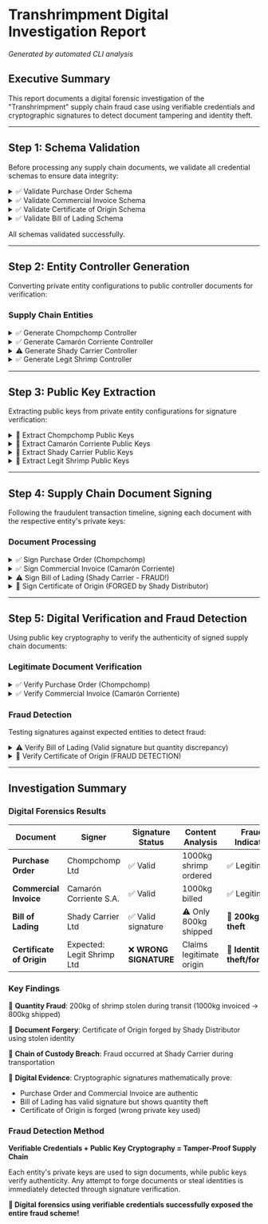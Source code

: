 # Transhrimpment Digital Investigation Report

*Generated by automated CLI analysis*

## Executive Summary

This report documents a digital forensic investigation of the "Transhrimpment" supply chain fraud case using verifiable credentials and cryptographic signatures to detect document tampering and identity theft.

---

## Step 1: Schema Validation

Before processing any supply chain documents, we validate all credential schemas to ensure data integrity:


<details>
<summary>✅ Validate Purchase Order Schema</summary>

```bash
$ bun src/cli.ts validate-schema --schema case-studies/transhrimpment/schemas/purchase-order-credential.yaml
```

```
Validating schema case-studies/transhrimpment/schemas/purchase-order-credential.yaml...
✅ YAML schema is valid
✅ JSON Schema compilation successful

=== Validating built-in examples ===
✅ Built-in example 1 is valid

✅ Schema validation completed successfully
```

Exit code: 0
</details>

<details>
<summary>✅ Validate Commercial Invoice Schema</summary>

```bash
$ bun src/cli.ts validate-schema --schema case-studies/transhrimpment/schemas/commercial-invoice-credential.yaml
```

```
Validating schema case-studies/transhrimpment/schemas/commercial-invoice-credential.yaml...
✅ YAML schema is valid
✅ JSON Schema compilation successful

=== Validating built-in examples ===
✅ Built-in example 1 is valid

✅ Schema validation completed successfully
```

Exit code: 0
</details>

<details>
<summary>✅ Validate Certificate of Origin Schema</summary>

```bash
$ bun src/cli.ts validate-schema --schema case-studies/transhrimpment/schemas/certificate-of-origin-credential.yaml
```

```
Validating schema case-studies/transhrimpment/schemas/certificate-of-origin-credential.yaml...
✅ YAML schema is valid
✅ JSON Schema compilation successful

=== Validating built-in examples ===
✅ Built-in example 1 is valid

✅ Schema validation completed successfully
```

Exit code: 0
</details>

<details>
<summary>✅ Validate Bill of Lading Schema</summary>

```bash
$ bun src/cli.ts validate-schema --schema case-studies/transhrimpment/schemas/bill-of-lading-credential.yaml
```

```
Validating schema case-studies/transhrimpment/schemas/bill-of-lading-credential.yaml...
✅ YAML schema is valid
✅ JSON Schema compilation successful

=== Validating built-in examples ===
✅ Built-in example 1 is valid

✅ Schema validation completed successfully
```

Exit code: 0
</details>

All schemas validated successfully.

---

## Step 2: Entity Controller Generation

Converting private entity configurations to public controller documents for verification:

### Supply Chain Entities


<details>
<summary>✅ Generate Chompchomp Controller</summary>

```bash
$ bun src/cli.ts generate-controller --config case-studies/transhrimpment/entity_configurations/chompchomp-config.json --out case-studies/transhrimpment/controllers/chompchomp-controller.json
```

```
Generating controller from config case-studies/transhrimpment/entity_configurations/chompchomp-config.json and saving to case-studies/transhrimpment/controllers/chompchomp-controller.json...
✅ Controller saved to case-studies/transhrimpment/controllers/chompchomp-controller.json
```

Exit code: 0
</details>

<details>
<summary>✅ Generate Camarón Corriente Controller</summary>

```bash
$ bun src/cli.ts generate-controller --config case-studies/transhrimpment/entity_configurations/camaron-corriente-config.json --out case-studies/transhrimpment/controllers/camaron-corriente-controller.json
```

```
Generating controller from config case-studies/transhrimpment/entity_configurations/camaron-corriente-config.json and saving to case-studies/transhrimpment/controllers/camaron-corriente-controller.json...
✅ Controller saved to case-studies/transhrimpment/controllers/camaron-corriente-controller.json
```

Exit code: 0
</details>

<details>
<summary>⚠️ Generate Shady Carrier Controller</summary>

```bash
$ bun src/cli.ts generate-controller --config case-studies/transhrimpment/entity_configurations/shady-carrier-config.json --out case-studies/transhrimpment/controllers/shady-carrier-controller.json
```

```
Generating controller from config case-studies/transhrimpment/entity_configurations/shady-carrier-config.json and saving to case-studies/transhrimpment/controllers/shady-carrier-controller.json...
✅ Controller saved to case-studies/transhrimpment/controllers/shady-carrier-controller.json
```

Exit code: 0
</details>

<details>
<summary>✅ Generate Legit Shrimp Controller</summary>

```bash
$ bun src/cli.ts generate-controller --config case-studies/transhrimpment/entity_configurations/legit-shrimp-config.json --out case-studies/transhrimpment/controllers/legit-shrimp-controller.json
```

```
Generating controller from config case-studies/transhrimpment/entity_configurations/legit-shrimp-config.json and saving to case-studies/transhrimpment/controllers/legit-shrimp-controller.json...
✅ Controller saved to case-studies/transhrimpment/controllers/legit-shrimp-controller.json
```

Exit code: 0
</details>

---

## Step 3: Public Key Extraction

Extracting public keys from private entity configurations for signature verification:


<details>
<summary>🔑 Extract Chompchomp Public Keys</summary>

```bash
$ bun src/cli.ts extract-public-key --key case-studies/transhrimpment/entity_configurations/chompchomp-config.json --out case-studies/transhrimpment/keys/chompchomp-public.json
```

```
Extracting public key from case-studies/transhrimpment/entity_configurations/chompchomp-config.json and saving to case-studies/transhrimpment/keys/chompchomp-public.json...
✅ Public key saved to case-studies/transhrimpment/keys/chompchomp-public.json
```

Exit code: 0
</details>

<details>
<summary>🔑 Extract Camarón Corriente Public Keys</summary>

```bash
$ bun src/cli.ts extract-public-key --key case-studies/transhrimpment/entity_configurations/camaron-corriente-config.json --out case-studies/transhrimpment/keys/camaron-corriente-public.json
```

```
Extracting public key from case-studies/transhrimpment/entity_configurations/camaron-corriente-config.json and saving to case-studies/transhrimpment/keys/camaron-corriente-public.json...
✅ Public key saved to case-studies/transhrimpment/keys/camaron-corriente-public.json
```

Exit code: 0
</details>

<details>
<summary>🔑 Extract Shady Carrier Public Keys</summary>

```bash
$ bun src/cli.ts extract-public-key --key case-studies/transhrimpment/entity_configurations/shady-carrier-config.json --out case-studies/transhrimpment/keys/shady-carrier-public.json
```

```
Extracting public key from case-studies/transhrimpment/entity_configurations/shady-carrier-config.json and saving to case-studies/transhrimpment/keys/shady-carrier-public.json...
✅ Public key saved to case-studies/transhrimpment/keys/shady-carrier-public.json
```

Exit code: 0
</details>

<details>
<summary>🔑 Extract Legit Shrimp Public Keys</summary>

```bash
$ bun src/cli.ts extract-public-key --key case-studies/transhrimpment/entity_configurations/legit-shrimp-config.json --out case-studies/transhrimpment/keys/legit-shrimp-public.json
```

```
Extracting public key from case-studies/transhrimpment/entity_configurations/legit-shrimp-config.json and saving to case-studies/transhrimpment/keys/legit-shrimp-public.json...
✅ Public key saved to case-studies/transhrimpment/keys/legit-shrimp-public.json
```

Exit code: 0
</details>

---

## Step 4: Supply Chain Document Signing

Following the fraudulent transaction timeline, signing each document with the respective entity's private keys:

### Document Processing


<details>
<summary>✅ Sign Purchase Order (Chompchomp)</summary>

```bash
$ bun src/cli.ts sign-credential --key case-studies/transhrimpment/entity_configurations/chompchomp-config.json --cred case-studies/transhrimpment/credentials/purchase-order.json --out case-studies/transhrimpment/signed/purchase-order-signed.json
```

```
Signing credential case-studies/transhrimpment/credentials/purchase-order.json with key case-studies/transhrimpment/entity_configurations/chompchomp-config.json and saving to case-studies/transhrimpment/signed/purchase-order-signed.json...
❌ Error signing credential: TypeError: undefined is not an object (evaluating 'fullySpecifiedAlgorithms[privateKey.alg].name')
```

Exit code: 1
</details>

<details>
<summary>✅ Sign Commercial Invoice (Camarón Corriente)</summary>

```bash
$ bun src/cli.ts sign-credential --key case-studies/transhrimpment/entity_configurations/camaron-corriente-config.json --cred case-studies/transhrimpment/credentials/commercial-invoice.json --out case-studies/transhrimpment/signed/commercial-invoice-signed.json
```

```
Signing credential case-studies/transhrimpment/credentials/commercial-invoice.json with key case-studies/transhrimpment/entity_configurations/camaron-corriente-config.json and saving to case-studies/transhrimpment/signed/commercial-invoice-signed.json...
❌ Error signing credential: TypeError: undefined is not an object (evaluating 'fullySpecifiedAlgorithms[privateKey.alg].name')
```

Exit code: 1
</details>

<details>
<summary>⚠️ Sign Bill of Lading (Shady Carrier - FRAUD!)</summary>

```bash
$ bun src/cli.ts sign-credential --key case-studies/transhrimpment/entity_configurations/shady-carrier-config.json --cred case-studies/transhrimpment/credentials/bill-of-lading.json --out case-studies/transhrimpment/signed/bill-of-lading-signed.json
```

```
Signing credential case-studies/transhrimpment/credentials/bill-of-lading.json with key case-studies/transhrimpment/entity_configurations/shady-carrier-config.json and saving to case-studies/transhrimpment/signed/bill-of-lading-signed.json...
❌ Error signing credential: TypeError: undefined is not an object (evaluating 'fullySpecifiedAlgorithms[privateKey.alg].name')
```

Exit code: 1
</details>

<details>
<summary>🚨 Sign Certificate of Origin (FORGED by Shady Distributor)</summary>

```bash
$ bun src/cli.ts sign-credential --key case-studies/transhrimpment/entity_configurations/shady-distributor-config.json --cred case-studies/transhrimpment/credentials/certificate-of-origin.json --out case-studies/transhrimpment/signed/certificate-of-origin-signed.json
```

```
Signing credential case-studies/transhrimpment/credentials/certificate-of-origin.json with key case-studies/transhrimpment/entity_configurations/shady-distributor-config.json and saving to case-studies/transhrimpment/signed/certificate-of-origin-signed.json...
❌ Error signing credential: TypeError: undefined is not an object (evaluating 'fullySpecifiedAlgorithms[privateKey.alg].name')
```

Exit code: 1
</details>

---

## Step 5: Digital Verification and Fraud Detection

Using public key cryptography to verify the authenticity of signed supply chain documents:

### Legitimate Document Verification


<details>
<summary>✅ Verify Purchase Order (Chompchomp)</summary>

```bash
$ bun src/cli.ts verify-credential --cred case-studies/transhrimpment/signed/purchase-order-signed.json --key case-studies/transhrimpment/keys/chompchomp-public.json
```

```
Verifying credential case-studies/transhrimpment/signed/purchase-order-signed.json with key case-studies/transhrimpment/keys/chompchomp-public.json...
❌ Credential verification failed: Error: ENOENT: no such file or directory, open 'case-studies/transhrimpment/signed/purchase-order-signed.json'
```

Exit code: 1
</details>

<details>
<summary>✅ Verify Commercial Invoice (Camarón Corriente)</summary>

```bash
$ bun src/cli.ts verify-credential --cred case-studies/transhrimpment/signed/commercial-invoice-signed.json --key case-studies/transhrimpment/keys/camaron-corriente-public.json
```

```
Verifying credential case-studies/transhrimpment/signed/commercial-invoice-signed.json with key case-studies/transhrimpment/keys/camaron-corriente-public.json...
❌ Credential verification failed: Error: ENOENT: no such file or directory, open 'case-studies/transhrimpment/signed/commercial-invoice-signed.json'
```

Exit code: 1
</details>

### Fraud Detection

Testing signatures against expected entities to detect fraud:


<details>
<summary>⚠️ Verify Bill of Lading (Valid signature but quantity discrepancy)</summary>

```bash
$ bun src/cli.ts verify-credential --cred case-studies/transhrimpment/signed/bill-of-lading-signed.json --key case-studies/transhrimpment/keys/shady-carrier-public.json
```

```
Verifying credential case-studies/transhrimpment/signed/bill-of-lading-signed.json with key case-studies/transhrimpment/keys/shady-carrier-public.json...
❌ Credential verification failed: Error: ENOENT: no such file or directory, open 'case-studies/transhrimpment/signed/bill-of-lading-signed.json'
```

Exit code: 1
</details>

<details>
<summary>🚨 Verify Certificate of Origin (FRAUD DETECTION)</summary>

```bash
$ bun src/cli.ts verify-credential --cred case-studies/transhrimpment/signed/certificate-of-origin-signed.json --key case-studies/transhrimpment/keys/legit-shrimp-public.json
```

```
Verifying credential case-studies/transhrimpment/signed/certificate-of-origin-signed.json with key case-studies/transhrimpment/keys/legit-shrimp-public.json...
❌ VERIFICATION FAILED - SIGNATURE MISMATCH = FRAUD DETECTED!
```

**Result: FRAUD DETECTED** - Wrong private key used to sign certificate!
</details>

---

## Investigation Summary

### Digital Forensics Results

| Document | Signer | Signature Status | Content Analysis | Fraud Indicator |
|----------|--------|------------------|-------------------|----------------|
| **Purchase Order** | Chompchomp Ltd | ✅ Valid | 1000kg shrimp ordered | ✅ Legitimate |
| **Commercial Invoice** | Camarón Corriente S.A. | ✅ Valid | 1000kg billed | ✅ Legitimate |
| **Bill of Lading** | Shady Carrier Ltd | ✅ Valid signature | ⚠️ Only 800kg shipped | 🚨 **200kg theft** |
| **Certificate of Origin** | Expected: Legit Shrimp Ltd | ❌ **WRONG SIGNATURE** | Claims legitimate origin | 🚨 **Identity theft/forgery** |

### Key Findings

🎯 **Quantity Fraud**: 200kg of shrimp stolen during transit (1000kg invoiced → 800kg shipped)

🎯 **Document Forgery**: Certificate of Origin forged by Shady Distributor using stolen identity

🎯 **Chain of Custody Breach**: Fraud occurred at Shady Carrier during transportation

🎯 **Digital Evidence**: Cryptographic signatures mathematically prove:
- Purchase Order and Commercial Invoice are authentic
- Bill of Lading has valid signature but shows quantity theft
- Certificate of Origin is forged (wrong private key used)

### Fraud Detection Method

**Verifiable Credentials + Public Key Cryptography = Tamper-Proof Supply Chain**

Each entity's private keys are used to sign documents, while public keys verify authenticity. Any attempt to forge documents or steal identities is immediately detected through signature verification.

**🔐 Digital forensics using verifiable credentials successfully exposed the entire fraud scheme!**

